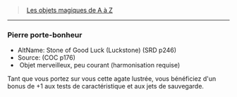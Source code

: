 ﻿---
!MagicItem
Type: Objet merveilleux
Rarity: peu courant
Attunement: harmonisation requise
Id: magicitems_az_hd.md#pierre-porte-bonheur
ParentLink: magicitems_az_hd.md#les-objets-magiques-de-a-à-z
Name: Pierre porte-bonheur
ParentName: Les objets magiques de A à Z
NameLevel: 3
AltName: Stone of Good Luck (Luckstone) (SRD p246)
Source: (COC p176)
Attributes: {}
---
> [Les objets magiques de A à Z](hd_magicitems_az_les_objets_magiques_de_a_a_z.md)

---

### Pierre porte-bonheur

- AltName: Stone of Good Luck (Luckstone) (SRD p246)
- Source: (COC p176)
-  Objet merveilleux, peu courant (harmonisation requise)

Tant que vous portez sur vous cette agate lustrée, vous bénéficiez d'un bonus de +1 aux tests de caractéristique et aux jets de sauvegarde.


